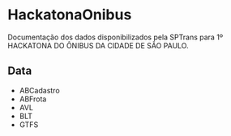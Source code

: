 HackatonaOnibus
=================

Documentação dos dados disponibilizados pela SPTrans para 1º HACKATONA DO ÔNIBUS DA CIDADE DE SÃO PAULO.


## Data

* ABCadastro
* ABFrota
* AVL
* BLT
* GTFS

